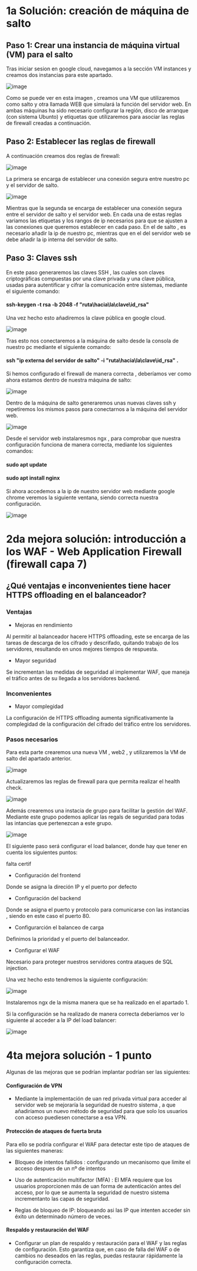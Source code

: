 # 1a Solución: creación de máquina de salto 
## Paso 1: Crear una instancia de máquina virtual (VM) para el salto
Tras iniciar sesion en google cloud, navegamos a la sección VM instances y creamos dos instancias para este apartado.

![image](https://github.com/Waterclau/ASR/assets/91564866/9ff77c1e-7caa-426e-9a92-57ef91115af5)

Como se puede ver en esta imagen , creamos una VM que utilizaremos como salto y otra llamada WEB que simulará la función del servidor web. 
En ambas máquinas ha sido necesario configurar la región, disco de arranque (con sistema Ubunto) y etiquetas que utilizaremos para asociar las reglas de firewall creadas a continuación.

##  Paso 2: Establecer las reglas de firewall
A continuación creamos dos reglas de firewall:

![image](https://github.com/Waterclau/ASR/assets/91564866/b4a830f5-7b37-4e41-864e-931ba765523e)

La primera se encarga de establecer una conexión segura entre nuestro pc y el servidor de salto.

![image](https://github.com/Waterclau/ASR/assets/91564866/7de02703-4165-498c-bb2c-0c682257e60a)

Mientras que la segunda se encarga de establecer una conexión segura entre el servidor de salto y el servidor web.
En cada una de estas reglas variamos las etiquetas y los rangos de ip necesarios para que se ajusten a las conexiones que queremos establecer en cada paso. 
En el de salto , es necesario añadir la ip de nuestro pc, mientras que en el del servidor web se debe añadir la ip interna del servidor de salto.

## Paso 3: Claves ssh

En este paso generaremos las claves SSH , las cuales son claves criptográficas compuestas por una clave privada y una clave pública, usadas para autentificar y cifrar la comunicación entre sistemas, mediante el siguiente comando: 

#### ssh-keygen -t rsa -b 2048 -f "ruta\hacia\la\clave\id_rsa" 

Una vez hecho esto añadiremos la clave pública en google cloud.

![image](https://github.com/Waterclau/ASR/assets/91564866/4123d8da-a2c2-45f1-abd4-6df9fad99983)

Tras esto nos conectaremos a la máquina de salto desde la consola de nuestro pc mediante el siguiente comando: 
#### ssh "ip externa del servidor de salto" -i "ruta\hacia\la\clave\id_rsa" .
Si hemos configurado el firewall de manera correcta , deberíamos ver como ahora estamos dentro de nuestra máquina de salto: 

![image](https://github.com/Waterclau/ASR/assets/91564866/81cb7734-75fb-46c7-9146-6ef86a1ea739)

Dentro de la máquina de salto generaremos unas nuevas claves ssh y repetiremos los mismos pasos para conectarnos a la máquina del servidor web.

![image](https://github.com/Waterclau/ASR/assets/91564866/41eded52-8abe-43e1-9b96-867ce7ab0eb1)

Desde el servidor web instalaresmos ngx , para comprobar que nuestra configuración funciona de manera correcta, mediante los siguientes comandos:
#### sudo apt update
#### sudo apt install nginx

Si ahora accedemos a la ip de nuestro servidor web mediante google chrome veremos la siguiente ventana, siendo correcta nuestra configuración.

![image](https://github.com/Waterclau/ASR/assets/91564866/907750a3-c4ff-4fee-99be-1d2136d5089b)

# 2da mejora solución: introducción a los WAF - Web Application Firewall (firewall capa 7) 

## ¿Qué ventajas e inconvenientes tiene hacer HTTPS offloading en el balanceador?

### Ventajas

* Mejoras en rendimiento

Al permitir al balanceador hacere HTTPS offloading, este se encarga de las tareas de descarga de los cifrado y descrifado, quitando trabajo de los servidores, resultando en unos mejores tiempos de respuesta.

* Mayor seguridad

Se incrementan las medidas de seguridad al implementar WAF, que maneja el tráfico antes de su llegada a los servidores backend. 

### Inconvenientes 

* Mayor complegidad

La configuración de HTTPS offloading aumenta significativamente la complegidad de la configuración del cifrado del tráfico entre los servidores. 

### Pasos necesarios

Para esta parte crearemos una nueva VM , web2 , y utilizaremos la VM de salto del apartado anterior.

![image](https://github.com/Waterclau/ASR/assets/91564866/cb082db0-3370-48d0-99e2-f511bcbfe704)

Actualizaremos las reglas de firewall para que permita realizar el health check.

![image](https://github.com/Waterclau/ASR/assets/91564866/94db974e-44eb-432d-b156-3c7d9f3310f1)

Además crearemos una instacia de grupo para facilitar la gestión del WAF. Mediante este grupo podemos aplicar las regals de seguridad para todas las intancias que pertenezcan a este grupo. 

![image](https://github.com/Waterclau/ASR/assets/91564866/2c9134c0-a73b-4bc9-95a9-8fcf81b125b0)

El siguiente paso será configurar el load balancer, donde hay que tener en cuenta los siguientes puntos: 

falta certif

* Configuración del frontend

Donde se asigna la direción IP y el puerto por defecto

* Configuración del backend

Donde se asigna el puerto y protocolo para comunicarse con las instancias , siendo en este caso el puerto 80.

* Configurarción el balanceo de carga

Definimos la prioridad y el puerto del balanceador.

* Configurar el WAF

Necesario para proteger nuestros servidores contra ataques de SQL injection.

Una vez hecho esto tendremos la siguiente configuración: 

![image](https://github.com/Waterclau/ASR/assets/91564866/015e9b03-001d-49d6-8904-6be13a6326bc)

Instalaremos ngx de la misma manera que se ha realizado en el apartado 1. 

Si la configuración se ha realizado de manera correcta deberíamos ver lo siguiente al acceder a la IP del load balancer: 

![image](https://github.com/Waterclau/ASR/assets/91564866/7fa7389e-5689-4a80-858b-d705fc1221e5)

# 4ta mejora solución - 1 punto
Algunas de las mejoras que se podrían implantar podrían ser las siguientes: 

#### Configuración de VPN

* Mediante la implementación de uan red privada virtual para acceder al servidor web se mejoraría la seguridad de nuestro sistema , a que añadiríamos un nuevo método de seguridad para que solo los usuarios con acceso puediesen conectarse a esa VPN. 

#### Protección de ataques de fuerta bruta 

Para ello se podría configurar el WAF para detectar este tipo de ataques de las siguientes maneras: 

* Bloqueo de intentos fallidos : configurando un mecanisomo que limite el acceso despues de un nº de intentos

* Uso de autenticación multifactor (MFA) : El MFA requiere que los usuarios proporcionen más de uan forma de autenticación antes del acceso, por lo que se aumenta la seguridad de nuestro sistema incrementanto las capas de seguridad. 

* Reglas de bloqueo de IP: bloqueando asi las IP que intenten acceder sin éxito un determinado número de veces. 

#### Respaldo y restauración del WAF 

* Configurar un plan de respaldo y restauración para el WAF y las reglas de configuración. Esto garantiza que, en caso de falla del WAF o de cambios no deseados en las reglas, puedas restaurar rápidamente la configuración correcta.
